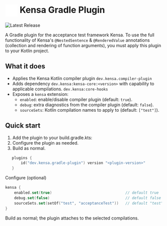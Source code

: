 # <img src="./Logo.svg" alt="Kensa Logo" style="width: 40px; vertical-align: middle;"/> Kensa Gradle Plugin

![Latest Release](https://img.shields.io/github/v/release/kensa-dev/kensa)

A Gradle plugin for the acceptance test framework Kensa. To use the full functionality of Kensa's `@NestedSentence` & `@RenderedValue` annotations (collection and rendering of function arguments), you must apply this plugin to your Kotlin project.

## What it does
- Applies the Kensa Kotlin compiler plugin `dev.kensa.compiler-plugin`
- Adds dependency `dev.kensa:kensa-core:<version>` with capability to applicable compilations. `dev.kensa:core-hooks`
- Exposes a `kensa` extension:
    - `enabled`: enable/disable compiler plugin (default: `true`).
    - `debug`: extra diagnostics from the compiler plugin (default: `false`).
    - `sourceSets`: Kotlin compilation names to apply to (default: `["test"]`).

## Quick start
1. Add the plugin to your build.gradle.kts:
2. Configure the plugin as needed.
3. Build as normal.
``` kotlin
   plugins {
       id("dev.kensa.gradle-plugin") version "<plugin-version>"
   }
```

Configure (optional)

``` kotlin
kensa {
    enabled.set(true)                                 // default true
    debug.set(false)                                  // default false
    sourceSets.set(setOf("test", "acceptanceTest"))   // default "test"
}
```

Build as normal; the plugin attaches to the selected compilations.
